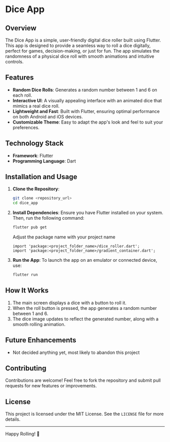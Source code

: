 # Dice App

## Overview
The Dice App is a simple, user-friendly digital dice roller built using Flutter. This app is designed to provide a seamless way to roll a dice digitally, perfect for games, decision-making, or just for fun. The app simulates the randomness of a physical dice roll with smooth animations and intuitive controls.

## Features

- **Random Dice Rolls**: Generates a random number between 1 and 6 on each roll.
- **Interactive UI**: A visually appealing interface with an animated dice that mimics a real dice roll.
- **Lightweight and Fast**: Built with Flutter, ensuring optimal performance on both Android and iOS devices.
- **Customizable Theme**: Easy to adapt the app's look and feel to suit your preferences.

## Technology Stack

- **Framework**: Flutter
- **Programming Language**: Dart

## Installation and Usage

1. **Clone the Repository**:
    ```bash
    git clone <repository_url>
    cd dice_app
    ```

2. **Install Dependencies**:
    Ensure you have Flutter installed on your system. Then, run the following command:
    ```bash
    flutter pub get
    ```

    Adjust the package name with your project name
    ```
    import 'package:<project_folder_name>/dice_roller.dart';
    import 'package:<project_folder_name>/gradient_container.dart';
    ```

3. **Run the App**:
    To launch the app on an emulator or connected device, use:
    ```bash
    flutter run
    ```

## How It Works

1. The main screen displays a dice with a button to roll it.
2. When the roll button is pressed, the app generates a random number between 1 and 6.
3. The dice image updates to reflect the generated number, along with a smooth rolling animation.

## Future Enhancements

- Not decided anything yet, most likely to abandon this project

## Contributing

Contributions are welcome! Feel free to fork the repository and submit pull requests for new features or improvements.

## License

This project is licensed under the MIT License. See the `LICENSE` file for more details.

---

Happy Rolling! 🎲